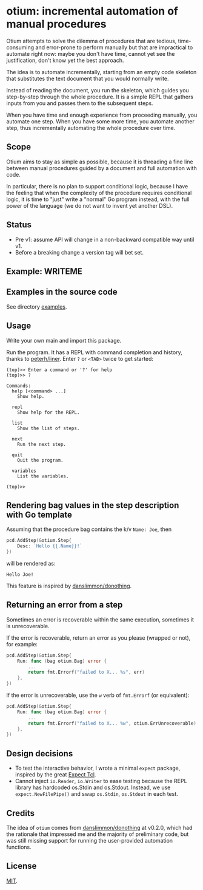 # otium: incremental automation of manual procedures

Otium attempts to solve the dilemma of procedures that are tedious,
time-consuming and error-prone to perform manually but that are impractical to
automate right now: maybe you don't have time, cannot yet see the justification,
don't know yet the best approach.

The idea is to automate incrementally, starting from an empty code skeleton that
substitutes the text document that you would normally write.

Instead of reading the document, you run the skeleton, which guides you
step-by-step through the whole procedure. It is a simple REPL that gathers
inputs from you and passes them to the subsequent steps.

When you have time and enough experience from proceeding manually, you automate
one step. When you have some more time, you automate another step, thus
incrementally automating the whole procedure over time.

## Scope

Otium aims to stay as simple as possible, because it is threading a fine line
between manual procedures guided by a document and full automation with code.

In particular, there is no plan to support conditional logic, because I have the
feeling that when the complexity of the procedure requires conditional logic, it
is time to "just" write a "normal" Go program instead, with the full power of
the language (we do not want to invent yet another DSL).

## Status

- Pre v1: assume API will change in a non-backward compatible way until v1.
- Before a breaking change a version tag will bet set.

## Example: WRITEME

## Examples in the source code

See directory [examples](examples).

## Usage

Write your own main and import this package.

Run the program. It has a REPL with command completion and history, thanks
to [peterh/liner]. Enter `?` or `<TAB>` twice to get started:

```
(top)>> Enter a command or '?' for help
(top)>> ?

Commands:
  help [<command> ...]
    Show help.

  repl
    Show help for the REPL.

  list
    Show the list of steps.

  next
    Run the next step.

  quit
    Quit the program.

  variables
    List the variables.

(top)>>
```

## Rendering bag values in the step description with Go template

Assuming that the procedure bag contains the k/v `Name: Joe`, then

```go
pcd.AddStep(&otium.Step{
    Desc: `Hello {{.Name}}!`
})
````

will be rendered as:

```
Hello Joe!
```

This feature is inspired by [danslimmon/donothing].

## Returning an error from a step

Sometimes an error is recoverable within the same execution, sometimes it is
unrecoverable.

If the error is recoverable, return an error as you please (wrapped or not),
for example:

```go
pcd.AddStep(&otium.Step{
    Run: func (bag otium.Bag) error {
        ...
        return fmt.Errorf("failed to X... %s", err)
    },
})
```

If the error is unrecoverable, use the `w` verb of `fmt.Errorf` (or equivalent):

```go
pcd.AddStep(&otium.Step{
    Run: func (bag otium.Bag) error {
        ...
        return fmt.Errorf("failed to X... %w", otium.ErrUnrecoverable)
    },
})
```

## Design decisions

- To test the interactive behavior, I wrote a minimal `expect` package, inspired
  by the great [Expect Tcl].
- Cannot inject `io.Reader`, `io.Writer` to ease testing because the REPL
  library has hardcoded os.Stdin and os.Stdout. Instead, we use
  `expect.NewFilePipe()` and swap `os.Stdin`, `os.Stdout` in each test.

## Credits

The idea of `otium` comes from [danslimmon/donothing] at v0.2.0, which had the
rationale that impressed me and the majority of preliminary code, but was still
missing support for running the user-provided automation functions.

## License

[MIT](LICENSE).

[danslimmon/donothing]: https://github.com/danslimmon/donothing

[peterh/liner]: https://github.com/peterh/liner

[Expect Tcl]: https://tsapps.nist.gov/publication/get_pdf.cfm?pub_id=821311
